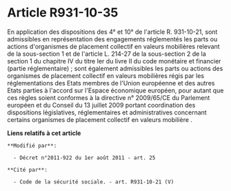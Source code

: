 # Article R931-10-35

En application des dispositions des 4° et 10° de l'article R. 931-10-21, sont admissibles en représentation des engagements
réglementés les parts ou actions d'organismes de placement collectif en valeurs mobilières relevant de la sous-section 1 et
de l'article L. 214-27 de la sous-section 2 de la section 1 du chapitre IV du titre Ier du livre II du code monétaire et
financier (partie réglementaire) ; sont également admissibles les parts ou actions des organismes de placement collectif en
valeurs mobilières régis par les réglementations des Etats membres de l'Union européenne  et des autres Etats parties à
l'accord sur l'Espace économique européen, pour autant que ces règles soient conformes à la                      directive n°
2009/65/CE du Parlement européen et du Conseil du 13 juillet 2009 portant coordination des dispositions législatives,
réglementaires et administratives concernant certains organismes de placement collectif en valeurs mobilière .

**Liens relatifs à cet article**

	**Modifié par**:

	  - Décret n°2011-922 du 1er août 2011 - art. 25

	**Cité par**:

	  - Code de la sécurité sociale. - art. R931-10-21 (V)
